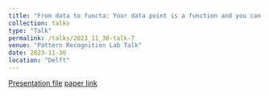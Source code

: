```yaml
---
title: "From data to functa: Your data point is a function and you can treat it like one"
collection: talks
type: "Talk"
permalink: /talks/2023_11_30-talk-7
venue: "Pattern Recognition Lab Talk"
date: 2023-11-30
location: "Delft"
---
```


[Presentation file](https://mnaderibeni.github.io/files/2023_11_30.pdf) [paper link](https://proceedings.mlr.press/v162/dupont22a/dupont22a.pdf)

